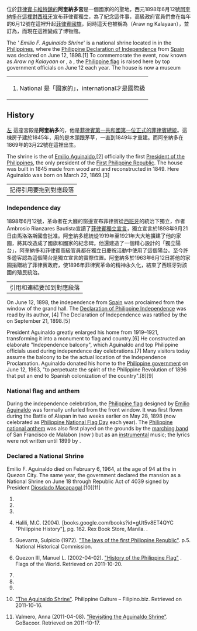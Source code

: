 位於[菲律賓卡維特鎮的](https://zh.wikipedia.org/wiki/菲律宾 "wikilink")**阿奎納多宮**是一個國家的的聖地，西元1898年6月12號[阿奎納多在這裡對](../Page/埃米利奧·阿奎納多.md "wikilink")[西班牙](../Page/西班牙.md "wikilink")宣布菲律賓獨立，為了紀念這件事，高級政府官員們會在每年的6月12號在這裡升起[菲律賓國旗](../Page/菲律賓國旗.md "wikilink")，同時這天也被稱為（Araw ng Kalayaan），並訂為，而現在這裡變成了博物館。

The *' Emilio F. Aguinaldo Shrine*' is a national shrine located in  in the [Philippines](https://zh.wikipedia.org/wiki/菲律宾 "wikilink"), where the [Philippine Declaration of Independence](https://zh.wikipedia.org/wiki/Philippine_Declaration_of_Independence "wikilink") from [Spain](../Page/西班牙.md "wikilink") was declared on June 12, 1898.\[1\] To commemorate the event, now known as *Araw ng Kalayaan* or , a , the [Philippine flag](../Page/菲律賓國旗.md "wikilink") is raised here by top government officials on June 12 each year. The house is now a museum

<table>
<tbody>
<tr class="odd">
<td><ol>
<li>National 是「國家的」，international才是國際級</li>
</ol></td>
</tr>
</tbody>
</table>

## History

[左](https://zh.wikipedia.org/wiki/File:General_Aguinaldo.jpg "fig:左") 這座宮殿是**阿奎納多**的，他是[菲律賓第一共和國第一位正式的菲律賓總統](../Page/菲律宾第一共和国.md "wikilink")。這棟房子建於1845年，用的是木頭跟茅草，一直到1849年才重建。而阿奎納多在1869年的3月22號在這裡出生。

The shrine is the of [Emilio Aguinaldo](../Page/埃米利奧·阿奎納多.md "wikilink"),\[2\] officially the first [President of the Philippines](../Page/菲律宾总统.md "wikilink"), the only president of the [First Philippine Republic](../Page/菲律宾第一共和国.md "wikilink"). The house was built in 1845 made from wood and  and reconstructed in 1849. Here Aguinaldo was born on March 22, 1869.\[3\]

|             |
| ----------- |
| 記得引用要拖到對應段落 |

### Independence day

1898年6月12號，革命者在大廳的窗邊宣布菲律賓從[西班牙](../Page/西班牙.md "wikilink")的統治下獨立，作者Ambrosio Rianzares Bautista宣讀了[菲律賓獨立宣言](../Page/菲律賓獨立宣言.md "wikilink")，獨立宣言於1898年9月21日由馬洛洛斯國會批准。阿奎納多總統從1919年至1921年大大地擴建了他的家園，將其改造成了國旗和國家的紀念碑。他還建造了一個精心設計的「獨立陽台」，阿奎納多和菲律賓高級官員都在獨立日慶祝活動中使用了這個陽台。至今許多遊客認為這個陽台是獨立宣言的實際位置。阿奎納多於1963年6月12日將他的家園捐贈給了菲律賓政府，使1896年菲律賓革命的精神永久化，結束了西班牙對該國的殖民統治。

|              |
| ------------ |
| 引用和連結要加到對應段落 |

On June 12, 1898, the independence from [Spain](../Page/西班牙.md "wikilink") was proclaimed from the window of the grand hall. The [Declaration of Philippine Independence](../Page/菲律賓獨立宣言.md "wikilink") was read by its author, \[4\] The Declaration of Independence was ratified by the  on September 21, 1898.\[5\]

President Aguinaldo greatly enlarged his home from 1919–1921, transforming it into a monument to flag and country.\[6\] He constructed an elaborate "Independence balcony", which Aguinaldo and top Philippine officials used during independence day celebrations.\[7\] Many visitors today assume the balcony to be the actual location of the Independence Proclamation. Aguinaldo donated his home to the [Philippine government](https://zh.wikipedia.org/wiki/菲律賓政府 "wikilink") on June 12, 1963, "to perpetuate the spirit of the Philippine Revolution of 1896 that put an end to Spanish colonization of the country".\[8\]\[9\]

### National flag and anthem

During the independence celebration, the [Philippine flag](../Page/菲律賓國旗.md "wikilink") designed by [Emilio Aguinaldo](../Page/埃米利奧·阿奎納多.md "wikilink") was formally unfurled from the front window. It was first flown during the Battle of Alapan in  two weeks earlier on May 28, 1898 (now celebrated as [Philippine National Flag Day](https://zh.wikipedia.org/wiki/Philippine_National_Flag_Day "wikilink") each year). The [Philippine national anthem](../Page/亲爱的土地.md "wikilink") was also first played on the grounds by the [marching band](../Page/仪乐队.md "wikilink") of San Francisco de Malabon (now ) but as an [instrumental](https://zh.wikipedia.org/wiki/器樂 "wikilink") music; the lyrics were not written until 1899 by .

### Declared a National Shrine

Emilio F. Aguinaldo died on February 6, 1964, at the age of 94 at the  in Quezon City. The same year, the government declared the mansion as a National Shrine on June 18 through Republic Act of 4039 signed by President [Diosdado Macapagal](../Page/迪奥斯达多·马卡帕加尔.md "wikilink").\[10\]\[11\]

<references />

1.

2.

3.
4.  Halili, M.C. (2004). \[books.google.com/books?id=gUt5v8ET4QYC "Philippine History"\], pg. 162. Rex Book Store, Manila. .

5.  Guevarra, Sulpicio (1972). ["The laws of the first Philippine Republic"](http://quod.lib.umich.edu/p/philamer/aab1246.0001.001/23?q1=independence&view=image&size=100). p.5. National Historical Commission.

6.  Quezon III, Manuel L. (2002-04-02). ["History of the Philippine Flag"](http://www.fotw.net/flags/ph-hist.html#desc) . Flags of the World. Retrieved on 2011-10-20.

7.
8.
9.
10. ["The Aguinaldo Shrine"](http://filipino.biz.ph/history/shrine.html). Philippine Culture – Filipino.biz. Retrieved on 2011-10-16.

11. Valmero, Anna (2011-04-08). ["Revisiting the Aguinaldo Shrine"](http://gobacoor.ph/2011/04/08/revisiting-the-aguinaldo-shrine-in-cavite/). GoBacoor. Retrieved on 2011-10-17.